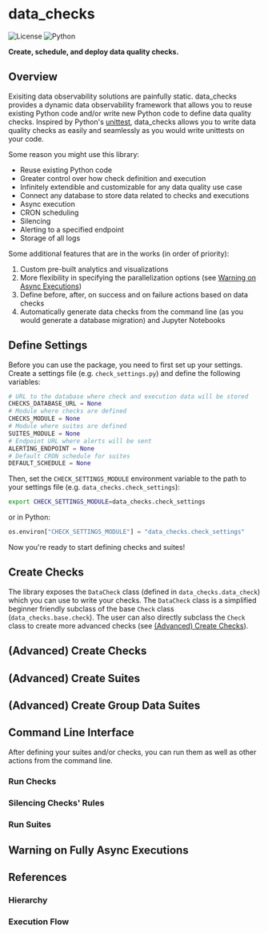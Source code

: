 # data_checks 
![License](https://img.shields.io/badge/license-MIT-blue.svg) ![Python](https://img.shields.io/badge/python-3.7-blue.svg) 

**Create, schedule, and deploy data quality checks.**

## Overview
Exisiting data observability solutions are painfully static. data_checks provides a dynamic data observability framework that allows you to reuse existing Python code and/or write new Python code to define data quality checks. Inspired by Python's [unittest](https://docs.python.org/3/library/unittest.html), data_checks allows you to write data quality checks as easily and seamlessly as you would write unittests on your code.

Some reason you might use this library:
- Reuse existing Python code
- Greater control over how check definition and execution
- Infinitely extendible and customizable for any data quality use case
- Connect any database to store data related to checks and executions
- Async execution
- CRON scheduling
- Silencing
- Alerting to a specified endpoint
- Storage of all logs

Some additional features that are in the works (in order of priority):
1) Custom pre-built analytics and visualizations
2) More flexibility in specifying the parallelization options (see [Warning on Async Executions](#warning-on-async-executions))
3) Define before, after, on success and on failure actions based on data checks
4) Automatically generate data checks from the command line (as you would generate a database migration) and Jupyter Notebooks

## Define Settings
Before you can use the package, you need to first set up your settings. Create a settings file (e.g. `check_settings.py`) and define the following variables:
```python
# URL to the database where check and execution data will be stored
CHECKS_DATABASE_URL = None
# Module where checks are defined
CHECKS_MODULE = None
# Module where suites are defined
SUITES_MODULE = None
# Endpoint URL where alerts will be sent
ALERTING_ENDPOINT = None
# Default CRON schedule for suites
DEFAULT_SCHEDULE = None
```
Then, set the `CHECK_SETTINGS_MODULE` environment variable to the path to your settings file (e.g. `data_checks.check_settings`):
```bash
export CHECK_SETTINGS_MODULE=data_checks.check_settings
```
or in Python:
```python
os.environ["CHECK_SETTINGS_MODULE"] = "data_checks.check_settings"
```
Now you're ready to start defining checks and suites!
## Create Checks
The library exposes the `DataCheck` class (defined in `data_checks.data_check`) which you can use to write your checks. The `DataCheck` class is a simplified beginner friendly subclass of the base `Check` class (`data_checks.base.check`). The user can also directly subclass the `Check` class to create more advanced checks (see [(Advanced) Create Checks](#%28advanced%29-create-checks)).

## (Advanced) Create Checks
## (Advanced) Create Suites

## (Advanced) Create Group Data Suites

## Command Line Interface
After defining your suites and/or checks, you can run them as well as other actions from the command line.

### Run Checks

### Silencing Checks' Rules

### Run Suites


## Warning on Fully Async Executions

## References

### Hierarchy
### Execution Flow